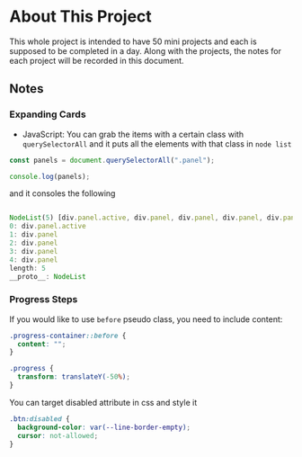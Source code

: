 # About This Project

This whole project is intended to have 50 mini projects and each is supposed to be completed in a day. Along with the projects, the notes for each project will be recorded in this document.

## Notes

### Expanding Cards

- JavaScript:
  You can grab the items with a certain class with `querySelectorAll` and it puts all the elements with that class in `node list`

```JavaScript
const panels = document.querySelectorAll(".panel");

console.log(panels);

```

and it consoles the following

```JavaScript

NodeList(5) [div.panel.active, div.panel, div.panel, div.panel, div.panel]
0: div.panel.active
1: div.panel
2: div.panel
3: div.panel
4: div.panel
length: 5
__proto__: NodeList

```

### Progress Steps

If you would like to use `before` pseudo class, you need to include content:

```css
.progress-container::before {
  content: "";
}
```

```css
.progress {
  transform: translateY(-50%);
}
```

You can target disabled attribute in css and style it

```css
.btn:disabled {
  background-color: var(--line-border-empty);
  cursor: not-allowed;
}
```

